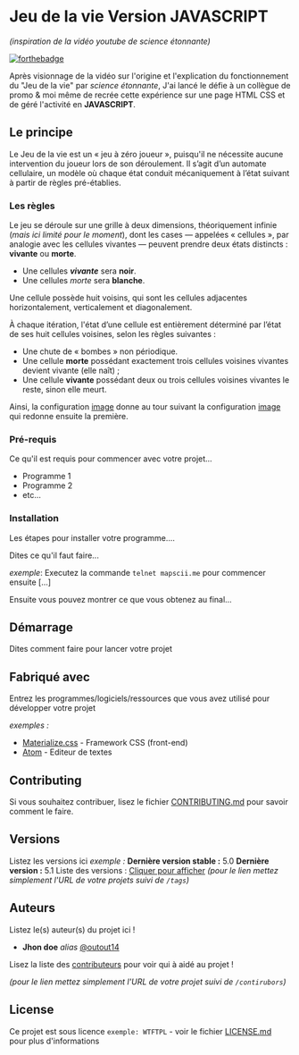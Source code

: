 # Jeu de la vie Version JAVASCRIPT
_(inspiration de la vidéo youtube de science étonnante)_

[![forthebadge](http://forthebadge.com/images/badges/built-with-love.svg)](https://www.linkedin.com/in/julien-fernandez-20b5b027/)

Après visionnage de la vidéo sur l'origine et l'explication du fonctionnement du "Jeu de la vie" par *science étonnante*,
J'ai lancé le défie à un collègue de promo & moi même de recrée cette expérience sur une page HTML CSS et de géré l'activité en **JAVASCRIPT**.

## Le principe

Le Jeu de la vie est un « jeu à zéro joueur », puisqu'il ne nécessite aucune intervention du joueur lors de son déroulement. 
Il s’agit d’un automate cellulaire, un modèle où chaque état conduit mécaniquement à l’état suivant à partir de règles pré-établies.

### Les règles

Le jeu se déroule sur une grille à deux dimensions, théoriquement infinie (*mais ici limité pour le moment*), dont les cases — appelées « cellules »,
 par analogie avec les cellules vivantes — peuvent prendre deux états distincts : **vivante** ou  **morte**.

 - Une cellules ***vivante*** sera **noir**.
 - Une cellules *morte* sera **blanche**.

Une cellule possède huit voisins, qui sont les cellules adjacentes horizontalement, verticalement et diagonalement.

À chaque itération, l'état d’une cellule est entièrement déterminé par l’état de ses huit cellules voisines, selon les règles suivantes :

- Une chute de « bombes » non périodique.
- Une cellule **morte** possédant exactement trois cellules voisines vivantes devient vivante (elle naît) ;
- Une cellule **vivante** possédant deux ou trois cellules voisines vivantes le reste, sinon elle meurt.

Ainsi, la configuration [image](https://upload.wikimedia.org/wikipedia/commons/8/8a/Gol-blinker1.png) donne au tour suivant la configuration [image](https://upload.wikimedia.org/wikipedia/commons/a/a0/Gol-blinker2.png) qui redonne ensuite la première.

### Pré-requis

Ce qu'il est requis pour commencer avec votre projet...

- Programme 1
- Programme 2
- etc...

### Installation

Les étapes pour installer votre programme....

Dites ce qu'il faut faire...

_exemple_: Executez la commande ``telnet mapscii.me`` pour commencer ensuite [...]


Ensuite vous pouvez montrer ce que vous obtenez au final...

## Démarrage

Dites comment faire pour lancer votre projet

## Fabriqué avec

Entrez les programmes/logiciels/ressources que vous avez utilisé pour développer votre projet

_exemples :_
* [Materialize.css](http://materializecss.com) - Framework CSS (front-end)
* [Atom](https://atom.io/) - Editeur de textes

## Contributing

Si vous souhaitez contribuer, lisez le fichier [CONTRIBUTING.md](https://example.org) pour savoir comment le faire.

## Versions
Listez les versions ici 
_exemple :_
**Dernière version stable :** 5.0
**Dernière version :** 5.1
Liste des versions : [Cliquer pour afficher](https://github.com/your/project-name/tags)
_(pour le lien mettez simplement l'URL de votre projets suivi de ``/tags``)_

## Auteurs
Listez le(s) auteur(s) du projet ici !
* **Jhon doe** _alias_ [@outout14](https://github.com/outout14)

Lisez la liste des [contributeurs](https://github.com/your/project/contributors) pour voir qui à aidé au projet !

_(pour le lien mettez simplement l'URL de votre projet suivi de ``/contirubors``)_

## License

Ce projet est sous licence ``exemple: WTFTPL`` - voir le fichier [LICENSE.md](LICENSE.md) pour plus d'informations


